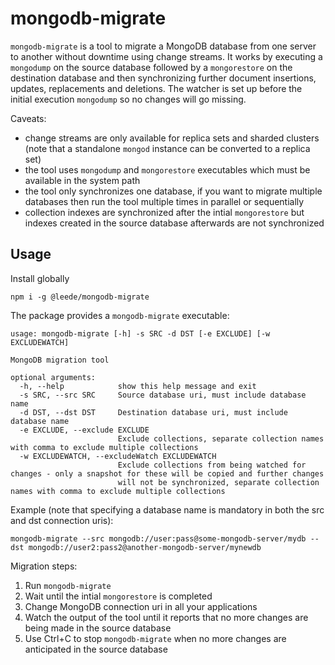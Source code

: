 # mongodb-migrate

`mongodb-migrate` is a tool to migrate a MongoDB database from one server to another without downtime using change streams. It works by executing
a `mongodump` on the source database followed by a `mongorestore` on the destination database and then synchronizing further document insertions, updates,
replacements and deletions. The watcher is set up before the initial execution `mongodump` so no changes will go missing.

Caveats:

- change streams are only available for replica sets and sharded clusters (note that a standalone `mongod` instance can be converted to a replica set)
- the tool uses `mongodump` and `mongorestore` executables which must be available in the system path
- the tool only synchronizes one database, if you want to migrate multiple databases then run the tool multiple times in parallel or sequentially
- collection indexes are synchronized after the intial `mongorestore` but indexes created in the source database afterwards are not synchronized

## Usage

Install globally

```
npm i -g @leede/mongodb-migrate
```

The package provides a `mongodb-migrate` executable:

```
usage: mongodb-migrate [-h] -s SRC -d DST [-e EXCLUDE] [-w EXCLUDEWATCH]

MongoDB migration tool

optional arguments:
  -h, --help            show this help message and exit
  -s SRC, --src SRC     Source database uri, must include database name
  -d DST, --dst DST     Destination database uri, must include database name
  -e EXCLUDE, --exclude EXCLUDE
                        Exclude collections, separate collection names with comma to exclude multiple collections
  -w EXCLUDEWATCH, --excludeWatch EXCLUDEWATCH
                        Exclude collections from being watched for changes - only a snapshot for these will be copied and further changes
                        will not be synchronized, separate collection names with comma to exclude multiple collections
```

Example (note that specifying a database name is mandatory in both the src and dst connection uris):

```
mongodb-migrate --src mongodb://user:pass@some-mongodb-server/mydb --dst mongodb://user2:pass2@another-mongodb-server/mynewdb
```

Migration steps:

1. Run `mongodb-migrate`
2. Wait until the intial `mongorestore` is completed
3. Change MongoDB connection uri in all your applications
4. Watch the output of the tool until it reports that no more changes are being made in the source database
5. Use Ctrl+C to stop `mongodb-migrate` when no more changes are anticipated in the source database
